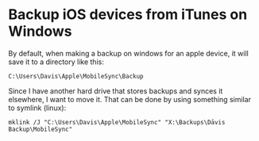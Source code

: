 # Backup iOS devices from iTunes on Windows

By default, when making a backup on windows for an apple device, it will save it to a directory like this:

```
C:\Users\Davis\Apple\MobileSync\Backup
```

Since I have another hard drive that stores backups and synces it elsewhere, I want to move it.
That can be done by using something similar to symlink (linux):

```
mklink /J "C:\Users\Davis\Apple\MobileSync" "X:\Backups\Dāvis Backup\MobileSync"
```
